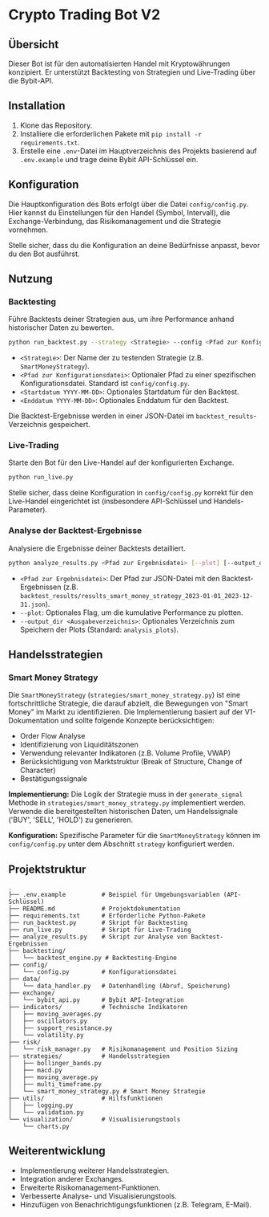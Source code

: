 # Crypto Trading Bot V2

## Übersicht
Dieser Bot ist für den automatisierten Handel mit Kryptowährungen konzipiert. Er unterstützt Backtesting von Strategien und Live-Trading über die Bybit-API.

## Installation
1. Klone das Repository.
2. Installiere die erforderlichen Pakete mit `pip install -r requirements.txt`.
3. Erstelle eine `.env`-Datei im Hauptverzeichnis des Projekts basierend auf `.env.example` und trage deine Bybit API-Schlüssel ein.

## Konfiguration
Die Hauptkonfiguration des Bots erfolgt über die Datei `config/config.py`. Hier kannst du Einstellungen für den Handel (Symbol, Intervall), die Exchange-Verbindung, das Risikomanagement und die Strategie vornehmen.

Stelle sicher, dass du die Konfiguration an deine Bedürfnisse anpasst, bevor du den Bot ausführst.

## Nutzung

### Backtesting
Führe Backtests deiner Strategien aus, um ihre Performance anhand historischer Daten zu bewerten.
```bash
python run_backtest.py --strategy <Strategie> --config <Pfad zur Konfigurationsdatei> --start <Startdatum YYYY-MM-DD> --end <Enddatum YYYY-MM-DD>
```
- `<Strategie>`: Der Name der zu testenden Strategie (z.B. `SmartMoneyStrategy`).
- `<Pfad zur Konfigurationsdatei>`: Optionaler Pfad zu einer spezifischen Konfigurationsdatei. Standard ist `config/config.py`.
- `<Startdatum YYYY-MM-DD>`: Optionales Startdatum für den Backtest.
- `<Enddatum YYYY-MM-DD>`: Optionales Enddatum für den Backtest.

Die Backtest-Ergebnisse werden in einer JSON-Datei im `backtest_results`-Verzeichnis gespeichert.

### Live-Trading
Starte den Bot für den Live-Handel auf der konfigurierten Exchange.
```bash
python run_live.py
```
Stelle sicher, dass deine Konfiguration in `config/config.py` korrekt für den Live-Handel eingerichtet ist (insbesondere API-Schlüssel und Handels-Parameter).

### Analyse der Backtest-Ergebnisse
Analysiere die Ergebnisse deiner Backtests detailliert.
```bash
python analyze_results.py <Pfad zur Ergebnisdatei> [--plot] [--output_dir <Ausgabeverzeichnis>]
```
- `<Pfad zur Ergebnisdatei>`: Der Pfad zur JSON-Datei mit den Backtest-Ergebnissen (z.B. `backtest_results/results_smart_money_strategy_2023-01-01_2023-12-31.json`).
- `--plot`: Optionales Flag, um die kumulative Performance zu plotten.
- `--output_dir <Ausgabeverzeichnis>`: Optionales Verzeichnis zum Speichern der Plots (Standard: `analysis_plots`).

## Handelsstrategien

### Smart Money Strategy
Die `SmartMoneyStrategy` (`strategies/smart_money_strategy.py`) ist eine fortschrittliche Strategie, die darauf abzielt, die Bewegungen von "Smart Money" im Markt zu identifizieren. Die Implementierung basiert auf der V1-Dokumentation und sollte folgende Konzepte berücksichtigen:
- Order Flow Analyse
- Identifizierung von Liquiditätszonen
- Verwendung relevanter Indikatoren (z.B. Volume Profile, VWAP)
- Berücksichtigung von Marktstruktur (Break of Structure, Change of Character)
- Bestätigungssignale

**Implementierung:**
Die Logik der Strategie muss in der `generate_signal` Methode in `strategies/smart_money_strategy.py` implementiert werden. Verwende die bereitgestellten historischen Daten, um Handelssignale ('BUY', 'SELL', 'HOLD') zu generieren.

**Konfiguration:**
Spezifische Parameter für die `SmartMoneyStrategy` können im `config/config.py` unter dem Abschnitt `strategy` konfiguriert werden.

## Projektstruktur
```
.
├── .env.example          # Beispiel für Umgebungsvariablen (API-Schlüssel)
├── README.md             # Projektdokumentation
├── requirements.txt      # Erforderliche Python-Pakete
├── run_backtest.py       # Skript für Backtesting
├── run_live.py           # Skript für Live-Trading
├── analyze_results.py    # Skript zur Analyse von Backtest-Ergebnissen
├── backtesting/
│   └── backtest_engine.py # Backtesting-Engine
├── config/
│   └── config.py         # Konfigurationsdatei
├── data/
│   └── data_handler.py   # Datenhandling (Abruf, Speicherung)
├── exchange/
│   └── bybit_api.py      # Bybit API-Integration
├── indicators/           # Technische Indikatoren
│   ├── moving_averages.py
│   ├── oscillators.py
│   ├── support_resistance.py
│   └── volatility.py
├── risk/
│   └── risk_manager.py   # Risikomanagement und Position Sizing
├── strategies/           # Handelsstrategien
│   ├── bollinger_bands.py
│   ├── macd.py
│   ├── moving_average.py
│   ├── multi_timeframe.py
│   └── smart_money_strategy.py # Smart Money Strategie
├── utils/                # Hilfsfunktionen
│   ├── logging.py
│   └── validation.py
└── visualization/        # Visualisierungstools
    └── charts.py
```

## Weiterentwicklung
- Implementierung weiterer Handelsstrategien.
- Integration anderer Exchanges.
- Erweiterte Risikomanagement-Funktionen.
- Verbesserte Analyse- und Visualisierungstools.
- Hinzufügen von Benachrichtigungsfunktionen (z.B. Telegram, E-Mail).
